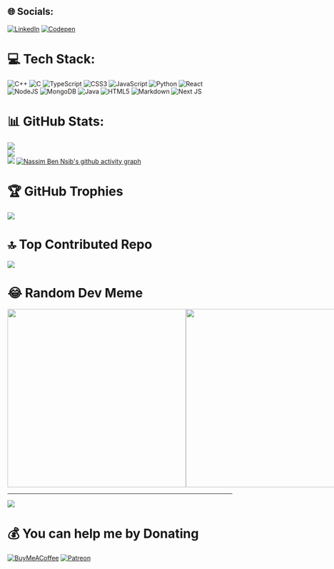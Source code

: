 
## 🌐 Socials:
[![LinkedIn](https://img.shields.io/badge/LinkedIn-%230077B5.svg?logo=linkedin&logoColor=white)](https://linkedin.com/in/nassimbennsib)
[![Codepen](https://img.shields.io/badge/Codepen-000000?style=for-the-badge&logo=codepen&logoColor=white)](https://codepen.io/nassimbennsib) 

# 💻 Tech Stack:
![C++](https://img.shields.io/badge/c++-%2300599C.svg?style=for-the-badge&logo=c%2B%2B&logoColor=white) ![C](https://img.shields.io/badge/c-%2300599C.svg?style=for-the-badge&logo=c&logoColor=white) ![TypeScript](https://img.shields.io/badge/typescript-%23007ACC.svg?style=for-the-badge&logo=typescript&logoColor=white) ![CSS3](https://img.shields.io/badge/css3-%231572B6.svg?style=for-the-badge&logo=css3&logoColor=white) ![JavaScript](https://img.shields.io/badge/javascript-%23323330.svg?style=for-the-badge&logo=javascript&logoColor=%23F7DF1E) ![Python](https://img.shields.io/badge/python-3670A0?style=for-the-badge&logo=python&logoColor=ffdd54) ![React](https://img.shields.io/badge/react-%2320232a.svg?style=for-the-badge&logo=react&logoColor=%2361DAFB) ![NodeJS](https://img.shields.io/badge/node.js-6DA55F?style=for-the-badge&logo=node.js&logoColor=white) ![MongoDB](https://img.shields.io/badge/MongoDB-%234ea94b.svg?style=for-the-badge&logo=mongodb&logoColor=white) ![Java](https://img.shields.io/badge/java-%23ED8B00.svg?style=for-the-badge&logo=java&logoColor=white) ![HTML5](https://img.shields.io/badge/html5-%23E34F26.svg?style=for-the-badge&logo=html5&logoColor=white) ![Markdown](https://img.shields.io/badge/markdown-%23000000.svg?style=for-the-badge&logo=markdown&logoColor=white) ![Next JS](https://img.shields.io/badge/Next-black?style=for-the-badge&logo=next.js&logoColor=white)
# 📊 GitHub Stats:
![](https://github-readme-stats.vercel.app/api?username=NassimBenNsib&theme=synthwave&hide_border=false&include_all_commits=true&count_private=true)<br/>
![](https://github-readme-streak-stats.herokuapp.com/?user=NassimBenNsib&theme=synthwave&hide_border=false)<br/>
![](https://github-readme-stats.vercel.app/api/top-langs/?username=NassimBenNsib&theme=synthwave&hide_border=false&include_all_commits=true&count_private=true&layout=compact)
[![Nassim Ben Nsib's github activity graph](https://github-readme-activity-graph.vercel.app/graph?username=NassimBenNsib&theme=rogue)](https://github.com/ashutosh00710/github-readme-activity-graph)

# 🏆 GitHub Trophies
![](https://github-profile-trophy.vercel.app/?username=NassimBenNsib&theme=radical&no-frame=false&no-bg=false&margin-w=4)

# 🔝 Top Contributed Repo
![](https://github-contributor-stats.vercel.app/api?username=NassimBenNsib&limit=5&theme=dark&combine_all_yearly_contributions=true)

# 😂 Random Dev Meme
<div style="display:flex">
<img src='https://randommeme-five.vercel.app/' style="height: 400px;"/>
<img src='https://randommeme-five.vercel.app/' style="height: 400px;"/>
<img src='https://randommeme-five.vercel.app/' style="height: 400px;"/>
<img src='https://randommeme-five.vercel.app/' style="height: 400px;"/>
<img src='https://randommeme-five.vercel.app/' style="height: 400px;"/>
<img src='https://randommeme-five.vercel.app/' style="height: 400px;"/>
</div>

---
[![](https://visitcount.itsvg.in/api?id=NassimBenNsib&icon=0&color=2)](https://visitcount.itsvg.in)

# 💰 You can help me by Donating
  [![BuyMeACoffee](https://img.shields.io/badge/Buy%20Me%20a%20Coffee-ffdd00?style=for-the-badge&logo=buy-me-a-coffee&logoColor=black)](https://buymeacoffee.com/nassimbennnsib) [![Patreon](https://img.shields.io/badge/Patreon-F96854?style=for-the-badge&logo=patreon&logoColor=white)](https://patreon.com/NassimBenNsib) 

  
<!-- Proudly created with GPRM ( https://gprm.itsvg.in ) -->
